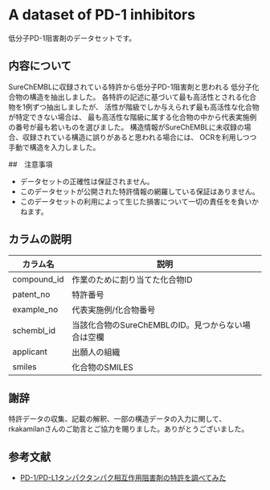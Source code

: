 # A dataset of PD-1 inhibitors

低分子PD-1阻害剤のデータセットです。

## 内容について
SureChEMBLに収録されている特許から低分子PD-1阻害剤と思われる
低分子化合物の構造を抽出しました。
各特許の記述に基づいて最も高活性とされる化合物を1例ずつ抽出しましたが、
活性が階級でしか与えられず最も高活性な化合物が特定できない場合は、
最も高活性な階級に属する化合物の中から代表実施例の番号が最も若いものを選びました。
構造情報がSureChEMBLに未収録の場合、収録されている構造に誤りがあると思われる場合には、
OCRを利用しつつ手動で構造を入力しました。

##　注意事項
- データセットの正確性は保証されません。
- このデータセットが公開された特許情報の網羅している保証はありません。
- このデータセットの利用によって生じた損害について一切の責任をを負いかねます。

## カラムの説明

|  カラム名      |  説明                                           |
| ----          | ----                                           |
|  compound_id  |  作業のために割り当てた化合物ID                    |
|  patent_no    |  特許番号                                       |
|  example_no   |  代表実施例/化合物番号                            |
|  schembl_id   |  当該化合物のSureChEMBLのID。見つからない場合は空欄  |
|  applicant    |  出願人の組織                                   |
|  smiles       |  化合物のSMILES                                 |

## 謝辞
特許データの収集、記載の解釈、一部の構造データの入力に関して、
rkakamilanさんのご助言とご協力を賜りました。ありがとうございました。

## 参考文献
- [PD-1/PD-L1タンパクタンパク相互作用阻害剤の特許を調べてみた](http://rkakamilan.hatenablog.com/entry/2017/12/23/220129)
